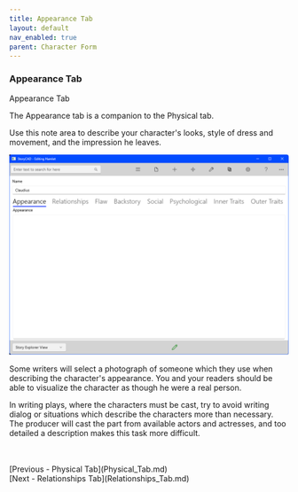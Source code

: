 ```yaml
---
title: Appearance Tab
layout: default
nav_enabled: true
parent: Character Form
---
```

### Appearance Tab ###
Appearance Tab

The Appearance tab is a companion to the Physical tab.

Use this note area to describe your character's looks, style of dress and movement, and the impression he leaves.  


![](CharAppearanceTab.png)


Some writers  will select a photograph of someone which they use when describing the character's appearance.  You and your readers should be able to visualize the character as though he were a real person.

In writing plays, where the characters must be cast, try to avoid writing dialog or situations which describe the characters more than necessary.  The producer will cast the part from available actors and actresses, and too detailed a description makes this task more difficult.

 <br/>
 <br/>
[Previous - Physical Tab](Physical_Tab.md) <br/>
[Next - Relationships Tab](Relationships_Tab.md) <br/>
